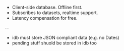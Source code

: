 
* Client-side database.  Offline first.
* Subscribes to datasets, realtime support.
* Latency compensation for free.


--

* idb must store JSON compliant data (e.g. no Dates)
* pending stuff shuold be stored in idb too

